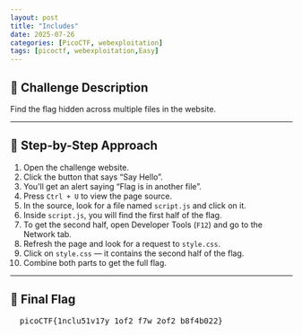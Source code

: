 ```yaml
---
layout: post
title: "Includes"
date: 2025-07-26
categories: [PicoCTF, webexploitation]
tags: [picoctf, webexploitation,Easy]
---
```


## 🧩 Challenge Description

Find the flag hidden across multiple files in the website.

---

## 🧭 Step-by-Step Approach

1. Open the challenge website.  
2. Click the button that says “Say Hello”.  
3. You’ll get an alert saying “Flag is in another file”.  
4. Press `Ctrl + U` to view the page source.  
5. In the source, look for a file named `script.js` and click on it.  
6. Inside `script.js`, you will find the first half of the flag.  
7. To get the second half, open Developer Tools (`F12`) and go to the Network tab.  
8. Refresh the page and look for a request to `style.css`.  
9. Click on `style.css` — it contains the second half of the flag.  
10. Combine both parts to get the full flag.

---

## 🎯 Final Flag
<pre>  picoCTF{1nclu51v17y_1of2_f7w_2of2_b8f4b022} </pre>

